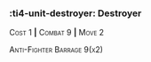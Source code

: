 ### :ti4-unit-destroyer: **Destroyer**

<span style="font-variant:small-caps;">Cost 1</span> __|__ <span style="font-variant:small-caps;">Combat 9</span> __|__ <span style="font-variant:small-caps;">Move 2</span>

<span style="font-variant:small-caps;">Anti-Fighter Barrage 9(x2)</span>
